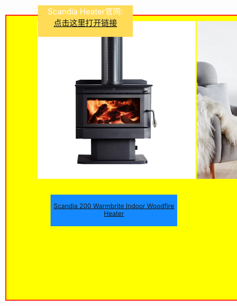 <html>

<body>

<div id="mr-content">
<div class="mr-title">
</div>

<br>

<img src="scandia200.webp" height="500" width="500" align="middle">
<img src="scandia200(1).webp" height="500" width="500" align="middle">


<div class="mr-weather">
<br>
<a href="https://www.bunnings.com.au/scandia-200-warmbrite-indoor-woodfire-heater_p3171489">Scandia 200 Warmbrite Indoor Woodfire Heater</a>
</div>




<div class="mr-scandia">Scandia Heater官网:
<br>
<a href="https://scandiastoves.com.au/products/traditional/heat-and-cook/heat-n-cook-radiant/">点击这里打开链接</a>
</div>

<style>



#mr-content{
width:1200px;
height:900px;
background:yellow;
border:3px solid red;
text-align: center;
}

.mr-flinders{
position: relative;
left:350px;
}

.mr-title{
text-align:center;
font-size:30px;
}

.mr-weather{
position: relative;
left:90px;
width:400px;
height:100px;
padding: auto;
background:#1589FF;
color:white;
margin:50px;
font-size:20px;
}

.mr-covid19{
position: relative;
left:600px;
bottom:1050px;
width:400px;
height:100px;
padding: auto;
background: #9400D3;
color:white;
margin:50px;
font-size:25px;
}

.mr-woolworths{
position: relative;
left:50px;
width:300px;
height:100px;
padding: auto;
background:#54C571;
color:white;
margin:50px;
font-size:25px;
}

.mr-coles{
position: relative;
left:400px;
bottom:150px;
width:300px;
height:100px;
padding: auto;
background:red;
color:white;
margin:50px;
font-size:25px;
}

.mr-aldi{
position: relative;
left:750px;
bottom:300px;
width:300px;
height:100px;
padding: auto;
background: #87CEFA;
color:white;
margin:50px;
font-size:25px;
}

.mr-iga{
position: relative;
left:50px;
bottom:300px;
width:300px;
height:100px;
padding: auto;
background: #4CC417;
color:white;
margin:50px;
font-size:25px;
}

.mr-target{
position: relative;
left:400px;
bottom:450px;
width:300px;
height:100px;
padding: auto;
background: #FFA500;
color:#c21e56;
margin:50px;
font-size:15px;
}

.mr-kmart{
position: relative;
left:750px;
bottom:600px;
width:300px;
height:100px;
padding: auto;
background: #FF00FF;
color:white;
margin:50px;
font-size:20px;
}

.mr-scandia{
position: relative;
left:50px;
bottom:750px;
width:300px;
height:100px;
padding: auto;
background: #ffdb58;
color: white;
margin:50px;
font-size:25px;
}

</style>

